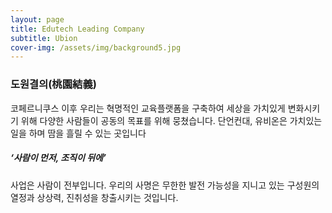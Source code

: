 ```yaml
---
layout: page
title: Edutech Leading Company
subtitle: Ubion
cover-img: /assets/img/background5.jpg
---
```


### 도원결의(桃園結義)

코페르니쿠스 이후 우리는 혁명적인 교육플랫폼을 구축하여 세상을 가치있게 변화시키기 위해
다양한 사람들이 공동의 목표를 위해 뭉쳤습니다.
단언컨대, 유비온은 가치있는 일을 하며 땀을 흘릴 수 있는 곳입니다



##### ‘사람이 먼저, 조직이 뒤에’

사업은 사람이 전부입니다. 우리의 사명은 무한한 발전 가능성을 지니고 있는 구성원의 열정과 상상력, 진취성을 창출시키는 것입니다.


